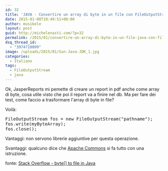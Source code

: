 ```yaml
---
id: 32
title: 'JAVA - Convertire un array di byte in un file con FileOutputStream'
date: 2015-01-08T10:49:51+00:00
author: musikele
layout: post
guid: http://michelenasti.com/?p=32
permalink: /2015/01/convertire-un-array-di-byte-in-un-file-java-con-fileoutputstream/
dsq_thread_id:
  - "3974718099"
image: /uploads/2015/01/Sun-Java-JDK_1.jpg
categories:
  - Italiano
tags:
  - FileOutputStream
  - java
---
```

Ok, JasperReports mi pemette di creare un report in pdf anche come array di byte, cosa utile visto che poi il report va a finire nel db. Ma per fare dei test, come faccio a trasformare l'array di byte in file?

Voilà:

<pre class="lang:default decode:true">FileOutputStream fos = new FileOutputStream("pathname");
fos.write(myByteArray);
fos.close();
</pre>

Vantaggi: non servono librerie aggiuntive per questa operazione.

Svantaggi: qualcuno dice che [Apache Commons](http://commons.apache.org/proper/commons-io/apidocs/org/apache/commons/io/FileUtils.html#writeByteArrayToFile%28java.io.File,%20byte%5B%5D%29) si fa tutto con una istruzione.

fonte: [Stack Overflow - byte[] to file in Java](http://stackoverflow.com/questions/4350084/byte-to-file-in-java)